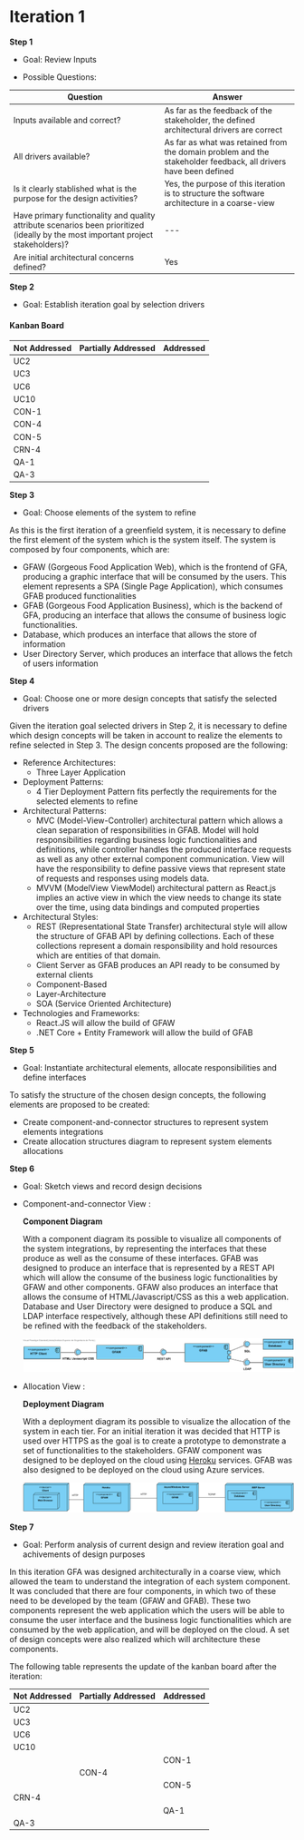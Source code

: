 # Iteration 1

**Step 1**

- Goal: Review Inputs

- Possible Questions:

|Question|Answer|
|--------|------|
|Inputs available and correct?|As far as the feedback of the stakeholder, the defined architectural drivers are correct|
|All drivers available?|As far as what was retained from the domain problem and the stakeholder feedback, all drivers have been defined|
|Is it clearly stablished what is the purpose for the design activities?|Yes, the purpose of this iteration is to structure the software architecture in a coarse-view|
|Have primary functionality and quality attribute scenarios been prioritized (ideally by the most important project stakeholders)?|---|
|Are initial architectural concerns defined?|Yes|

**Step 2**

- Goal: Establish iteration goal by selection drivers

#### Kanban Board

| Not Addressed | Partially Addressed | Addressed |
|---------------|---------------------|-----------|
| UC2 |||
| UC3 |||
| UC6 |||
| UC10 |||
| CON-1 ||| 
| CON-4 |||
| CON-5 |||
| CRN-4 |||
| QA-1 |||
| QA-3 |||

**Step 3**

- Goal: Choose elements of the system to refine

As this is the first iteration of a greenfield system, it is necessary to define the first element of the system which is the system itself. The system is composed by four components, which are:

- GFAW (Gorgeous Food Application Web), which is the frontend of GFA, producing a graphic interface that will be consumed by the users. This element represents a SPA (Single Page Application), which consumes GFAB produced functionalities
- GFAB (Gorgeous Food Application Business), which is the backend of GFA, producing an interface that allows the consume of business logic functionalities.
- Database, which produces an interface that allows the store of information
- User Directory Server, which produces an interface that allows the fetch of users information

**Step 4**

- Goal: Choose one or more design concepts that satisfy the selected drivers

Given the iteration goal selected drivers in Step 2, it is necessary to define which design concepts will be taken in account to realize the elements to refine selected in Step 3. The design concents proposed are the following:

- Reference Architectures:
   - Three Layer Application
- Deployment Patterns:
   - 4 Tier Deployment Pattern fits perfectly the requirements for the selected elements to refine
- Architectural Patterns:
   - MVC (Model-View-Controller) architectural pattern which allows a clean separation of responsibilities in GFAB. Model will hold responsibilities regarding business logic functionalities and definitions, while controller handles the produced interface requests as well as any other external component communication. View will have the responsibility to define passive views that represent state of requests and responses using models data.
   - MVVM (ModelView ViewModel) architectural pattern as React.js implies an active view in which the view needs to change its state over the time, using data bindings and computed properties
- Architectural Styles:
  - REST (Representational State Transfer) architectural style will allow the structure of GFAB API by defining collections. Each of these collections represent a domain responsibility and hold resources which are entities of that domain.
  - Client Server as GFAB produces an API ready to be consumed by external clients
  - Component-Based
  - Layer-Architecture
  - SOA (Service Oriented Architecture)
- Technologies and Frameworks:
  - React.JS will allow the build of GFAW
  - .NET Core + Entity Framework will allow the build of GFAB

**Step 5**

- Goal: Instantiate architectural elements, allocate responsibilities and define interfaces

To satisfy the structure of the chosen design concepts, the following elements are proposed to be created:

- Create component-and-connector structures to represent system elements integrations
- Create allocation structures diagram to represent system elements allocations

**Step 6**

- Goal: Sketch views and record design decisions

- Component-and-connector View : 

   **Component Diagram**

   With a component diagram its possible to visualize all components of the system integrations, by representing the interfaces that these produce as well as the consume of these interfaces. GFAB was designed to produce an interface that is represented by a REST API which will allow the consume of the business logic functionalities by GFAW and other components. GFAW also produces an interface that allows the consume of HTML/Javascript/CSS as this a web application. Database and User Directory were designed to produce a SQL and LDAP interface respectively, although these API definitions still need to be refined with the feedback of the stakeholders.

   ![ComponentDiagram](diagrams/component_diagram_coarse_granularity.png)

- Allocation View :

   **Deployment Diagram**

   With a deployment diagram its possible to visualize the allocation of the system in each tier. For an initial iteration it was decided that HTTP is used over HTTPS as the goal is to create a prototype to demonstrate a set of functionalities to the stakeholders. GFAW component was designed to be deployed on the cloud using [Heroku](https://www.heroku.com) services. GFAB was also designed to be deployed on the cloud using Azure services.

   ![DeploymentDiagram](diagrams/deployment_diagram_coarse_granularity.png)

**Step 7**

- Goal: Perform analysis of current design and review iteration goal and achivements of design purposes

In this iteration GFA was designed architecturally in a coarse view, which allowed the team to understand the integration of each system component. It was concluded that there are four components, in which two of these need to be developed by the team (GFAW and GFAB). These two components represent the web application which the users will be able to consume the user interface and the business logic functionalities which are consumed by the web application, and will be deployed on the cloud. A set of design concepts were also realized which will architecture these components.

The following table represents the update of the kanban board after the iteration:

| Not Addressed | Partially Addressed | Addressed |
|---------------|---------------------|-----------|
| UC2 |||
| UC3 |||
| UC6 |||
| UC10 |||
||| CON-1 | 
|| CON-4 ||
||| CON-5 |
| CRN-4 |||
||| QA-1 |
| QA-3 |||